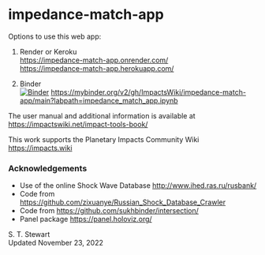 # impedance-match-app

Options to use this web app:

1. Render or Keroku<br>
https://impedance-match-app.onrender.com/<br>
https://impedance-match-app.herokuapp.com/<br>

2. Binder<br>
[![Binder](https://mybinder.org/badge_logo.svg)](https://mybinder.org/v2/gh/ImpactsWiki/impedance-match-app/main?labpath=impedance_match_app.ipynb)
https://mybinder.org/v2/gh/ImpactsWiki/impedance-match-app/main?labpath=impedance_match_app.ipynb

The user manual and additional information is available at<br>
https://impactswiki.net/impact-tools-book/

This work supports the Planetary Impacts Community Wiki<br>
https://impacts.wiki

### Acknowledgements
* Use of the online Shock Wave Database http://www.ihed.ras.ru/rusbank/ 
* Code from https://github.com/zixuanye/Russian_Shock_Database_Crawler
* Code from https://github.com/sukhbinder/intersection/
* Panel package https://panel.holoviz.org/

S. T. Stewart<br>
Updated November 23, 2022
